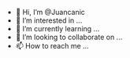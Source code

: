 - 👋 Hi, I’m @Juancanic
- 👀 I’m interested in ...
- 🌱 I’m currently learning ...
- 💞️ I’m looking to collaborate on ...
- 📫 How to reach me ...

<!---
Juancanic/Juancanic is a ✨ special ✨ repository because its `README.md` (this file) appears on your GitHub profile.
You can click the Preview link to take a look at your changes.
--->
